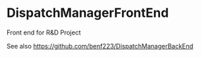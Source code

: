 # DispatchManagerFrontEnd
Front end for R&amp;D Project

See also https://github.com/benf223/DispatchManagerBackEnd
